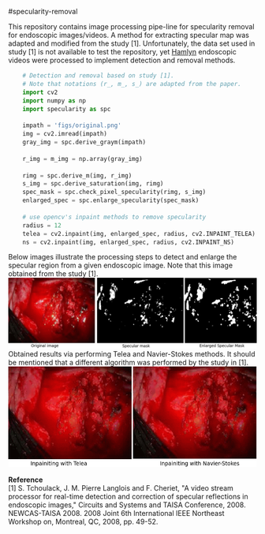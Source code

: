 #specularity-removal

This repository contains image processing pipe-line for specularity removal for endoscopic images/videos. A method for extracting specular map was adapted and modified from the study [1]. Unfortunately, the data set used in study [1] is not available to test the repository, yet [Hamlyn](http://hamlyn.doc.ic.ac.uk/vision/) endoscopic videos were processed to implement detection and removal methods.

```python
	# Detection and removal based on study [1].
    # Note that notations (r_, m_, s_) are adapted from the paper.
	import cv2
    import numpy as np
    import specularity as spc  

    impath = 'figs/original.png'
    img = cv2.imread(impath)
    gray_img = spc.derive_graym(impath)

    r_img = m_img = np.array(gray_img)

    rimg = spc.derive_m(img, r_img)
    s_img = spc.derive_saturation(img, rimg)
    spec_mask = spc.check_pixel_specularity(rimg, s_img)
    enlarged_spec = spc.enlarge_specularity(spec_mask)
    
    # use opencv's inpaint methods to remove specularity
    radius = 12 
    telea = cv2.inpaint(img, enlarged_spec, radius, cv2.INPAINT_TELEA)
    ns = cv2.inpaint(img, enlarged_spec, radius, cv2.INPAINT_NS)

```
Below images illustrate the processing steps to detect and enlarge the specular region from a given endoscopic image. Note that this image obtained from the study [1].
![Processing steps illustration](figs/process.png)
Obtained results via performing Telea and Navier-Stokes methods. It should be mentioned that a different algorithm was performed by the study in [1].
![Processing steps illustration](figs/res.png)


**Reference**  
[1] S. Tchoulack, J. M. Pierre Langlois and F. Cheriet, "A video stream processor for real-time detection and correction of specular reflections in endoscopic images," Circuits and Systems and TAISA Conference, 2008. NEWCAS-TAISA 2008. 2008 Joint 6th International IEEE Northeast Workshop on, Montreal, QC, 2008, pp. 49-52.  